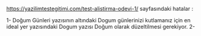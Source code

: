 https://yazilimtestegitimi.com/test-alistirma-odevi-1/ sayfasındaki hatalar : 

1- Doğum Günleri yazısının altındaki Dogum günlerinizi kutlamanız için en ideal yer yazısındaki Dogum yazısı Doğum olarak düzeltilmesi gerekiyor.
2- 
